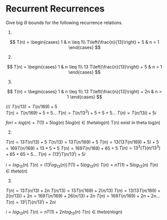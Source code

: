 # Recurrent Recurrences

Give big $\Theta$ bounds for the following recurrence relations.

1.
$$ T(n) =
    \begin{cases}
        1 & n \leq 1\\
        T\left(\frac{n}{13}\right) + 5 & n > 1
    \end{cases}
$$

2.
$$ T(n) =
    \begin{cases}
        1 & n \leq 1\\
        13 T\left(\frac{n}{13}\right) + 5 & n > 1
    \end{cases}
$$

3.
$$ T(n) =
    \begin{cases}
        1 & n \leq 1\\
        13 T\left(\frac{n}{13}\right) + 2n & n > 1
    \end{cases}
$$

///
$T(n/13) = T(n/169)+5$\
$T(n) = T(n/169)+5+5...$
$T(n) = T(n/13^3)+5+5+5...$
$T(n) = T(n/13i)+5i$

$for i = log(n) = T(1) + 5log(n)$
$5log(n) ∈ theta log(n)$
T(n) exist in theta log(n)

2)
$T(n) = 13T(n/13)+5$
$T(n/13) = 13T(n/169)+5$
$T(n) = 13(13T(n/169)+5)+5 = 169T(n/169)+13*5+5$
$T(n) = 169T(n/169)+65+5$
$T(n) = 13^3(T)(n/13^3)+65+65+5...$
$T(n) = (13^i)T(n/13^i)+5i$

$i = log_13(n)$
$T(n) = (13^log_13(n))T(1)+5log_13(n)$
$T(n) = nT(1)+5log_13(n)$
$T(n) ∈ theta (n)$

3)
$T(n) = 13T(n/13)+2n$
$T(n/13) = 13T(n/169)+2(n/13)$
$T(n) = 13(13T(n/169)+2(n/13))+2n = 169T(n/169)+26(n/13)+2n$
$T(n) = 169T(n/169)+2n+2n...$
$T(n) = 13^i(T)(n/13^i)+2ni$

$i = log_13(n)$
$T(n) = nT(1)+2nlog_13(n)$
$T(n)∈theta(nlogn)$
